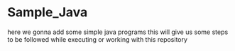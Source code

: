 # Sample_Java
here we gonna add some simple java programs
this will give us some steps to be followed while executing or working with this repository
